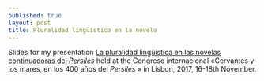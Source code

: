 ```yaml
---
published: true
layout: post
title: Pluralidad lingüística en la novela
---
```

Slides for my presentation [La pluralidad lingüística en las novelas continuadoras del _Persiles_](http://editio.github.io/slides/glotta) held at the Congreso internacional «Cervantes y los mares, en los 400 años del _Persiles_ » in Lisbon, 2017, 16-18th November.
